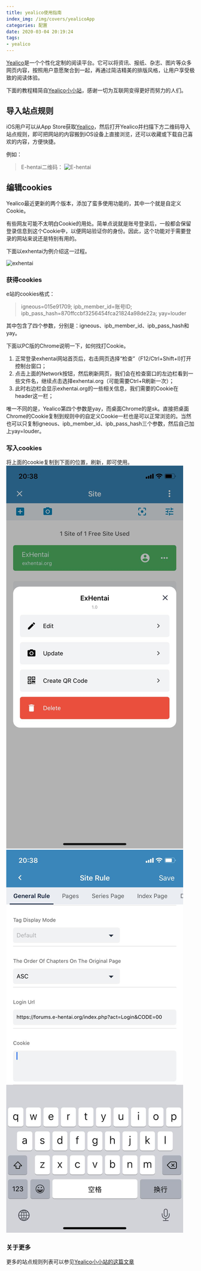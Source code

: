 ```yaml
---
title: yealico使用指南
index_img: /img/covers/yealicoApp
categories: 配置
date: 2020-03-04 20:19:24
tags:
- yealico
---
```


[Yealico](https://apps.apple.com/cn/app/yealico/id1359000639)是一个个性化定制的阅读平台。它可以将资讯、报纸、杂志、图片等众多网页内容，按照用户意愿聚合到一起，再通过简洁精美的排版风格，让用户享受极致的阅读体验。

下面的教程精简自[Yealico小小站](https://yealicositemarket.home.blog/)，感谢一切为互联网变得更好而努力的人们。

<!--more-->

## 导入站点规则

iOS用户可以从App Store获取[Yealico](https://apps.apple.com/cn/app/yealico/id1359000639)，然后打开Yealico并扫描下方二维码导入站点规则，即可把网站的内容搬到iOS设备上直接浏览，还可以收藏或下载自己喜欢的内容，方便快捷。

例如：
> E-hentai二维码：
> ![E-hentai](https://yealicositemarkethome.files.wordpress.com/2019/12/img_4016.jpg?w=400)

## 编辑cookies

Yealico最近更新的两个版本，添加了蛮多使用功能的，其中一个就是自定义Cookie。

有些网友可能不太明白Cookie的用处。简单点说就是账号登录后，一般都会保留登录信息到这个Cookie中，以便网站验证你的身份。因此，这个功能对于需要登录的网站来说还是特别有用的。

下面以exhentai为例介绍这一过程。

![exhentai](https://yealicositemarkethome.files.wordpress.com/2019/12/img_4015.jpg?w=400)

### 获得cookies

e站的cookies格式：

> igneous=015e91709; ipb_member_id=账号ID; ipb_pass_hash=870ffccbf3256454fca21824a98de22a; yay=louder

其中包含了四个参数，分别是：igneous、ipb_member_id、ipb_pass_hash和yay。

下面以PC版的Chrome说明一下，如何找打Cookie。

1. 正常登录exhentai网站首页后，右击网页选择“检查”（F12/Ctrl+Shift+I)打开控制台窗口；
2. 点击上面的Network按钮，然后刷新网页，我们会在检查窗口的左边栏看到一些文件名，继续点击选择exhentai.org（可能需要Ctrl+R刷新一次）；
3. 此时右边栏会显示exhentai.org的一些相关信息，我们需要的Cookie在header这一栏；

唯一不同的是，Yealico第四个参数是yay，而桌面Chrome的是sk。直接把桌面Chrome的Cookie复制到规则中的自定义Cookie一栏也是可以正常浏览的。当然也可以只复制igneous、ipb_member_id、ipb_pass_hash三个参数，然后自己加上yay=louder。

### 写入cookies

将上面的cookie复制到下面的位置，刷新，即可使用。
![step](/img/yealico/step1.jpg)
![step](/img/yealico/step2.jpg)

### 关于更多

更多的站点规则列表可以参见[Yealico小小站的这篇文章](https://yealicositemarket.home.blog/%E7%AB%99%E7%82%B9%E8%A7%84%E5%88%99%E5%88%97%E8%A1%A8/)
